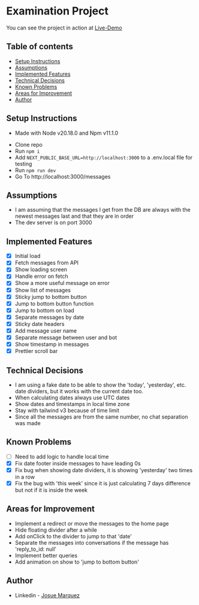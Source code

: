 # Examination Project

You can see the project in action at [Live-Demo](https://ai-examination-project-nu.vercel.app/messages)

## Table of contents

-   [Setup Instructions](#setup-instructions)
-   [Assumptions](#assumptions)
-   [Implemented Features](#implemented-features)
-   [Technical Decisions](#technical-decisions)
-   [Known Problems](#known-problems)
-   [Areas for Improvement](#areas-for-improvement)
-   [Author](#author)

## Setup Instructions

-   Made with Node v20.18.0 and Npm v11.1.0

*   Clone repo
*   Run `npm i`
*   Add `NEXT_PUBLIC_BASE_URL=http://localhost:3000` to a .env.local file for testing
*   Run `npm run dev`
*   Go To http://localhost:3000/messages

## Assumptions

-   I am assuming that the messages I get from the DB are always with the newest messages last and that they are in order
-   The dev server is on port 3000

## Implemented Features

-   [x] Initial load
-   [x] Fetch messages from API
-   [x] Show loading screen
-   [x] Handle error on fetch
-   [x] Show a more useful message on error
-   [x] Show list of messages
-   [x] Sticky jump to bottom button
-   [x] Jump to bottom button function
-   [x] Jump to bottom on load
-   [x] Separate messages by date
-   [x] Sticky date headers
-   [x] Add message user name
-   [x] Separate message between user and bot
-   [x] Show timestamp in messages
-   [x] Prettier scroll bar

## Technical Decisions

-   I am using a fake date to be able to show the 'today', 'yesterday', etc. date dividers, but it works with the current date too.
-   When calculating dates always use UTC dates
-   Show dates and timestamps in local time zone
-   Stay with tailwind v3 because of time limit
-   Since all the messages are from the same number, no chat separation was made

## Known Problems

-   [ ] Need to add logic to handle local time
-   [x] Fix date footer inside messages to have leading 0s
-   [x] Fix bug when showing date dividers, it is showing 'yesterday' two times in a row
-   [x] Fix the bug with 'this week' since it is just calculating 7 days difference but not if it is inside the week

## Areas for Improvement

-   Implement a redirect or move the messages to the home page
-   Hide floating divider after a while
-   Add onClick to the divider to jump to that 'date'
-   Separate the messages into conversations if the message has 'reply_to_id: null'
-   Implement better queries
-   Add animation on show to 'jump to bottom button'

## Author

-   Linkedin - [Josue Marquez](https://www.linkedin.com/in/josuemarquez/)
